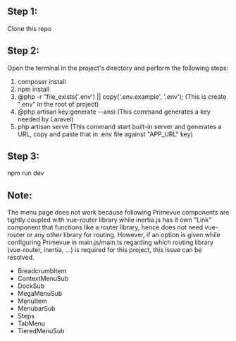 ## Step 1:

Clone this repo

## Step 2:

Open the terminal in the project's directory and perform the following steps:

1. composer install
2. npm install
3. @php -r "file_exists('.env') || copy('.env.example', '.env'); (This is create ".env" in the root of project)
4. @php artisan key:generate --ansi (This command generates a key needed by Laravel)
5. php artisan serve (This command start built-in server and generates a URL, copy and paste that in .env file against "APP_URL" key)

## Step 3:
npm run dev


## Note:
The menu page does not work because following Primevue components are tightly coupled with vue-router library while
inertia.js has it own "Link" component that functions like a router library, hence does not need vue-router or any 
other library for routing. However, if an option is given while configuring Primevue in main.js/main.ts regarding which
routing library (vue-router, inertia, ...) is required for this project, this issue can be resolved.
- BreadcrumbItem
- ContextMenuSub
- DockSub
- MegaMenuSub
- MenuItem
- MenubarSub
- Steps
- TabMenu
- TieredMenuSub


